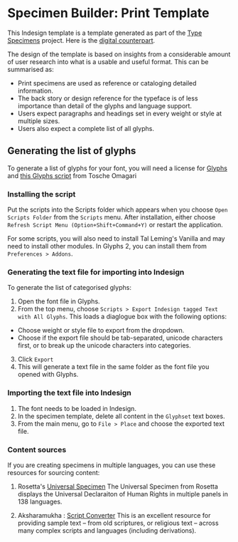 # Specimen Builder: Print Template
This Indesign template is a template generated as part of the [Type Specimens](https://typespecimens.xyz) project. Here is the [digital counterpart](https://github.com/markboulton/specimen-builder). 

The design of the template is based on insights from a considerable amount of user research into what is a usable and useful format. This can be summarised as:

* Print specimens are used as reference or cataloging detailed information.
* The back story or design reference for the typeface is of less importance than detail of the glyphs and language support.
* Users expect paragraphs and headings set in every weight or style at multiple sizes.
* Users also expect a complete list of all glyphs.  


## Generating the list of glyphs
To generate a list of glyphs for your font, you will need a license for [Glyphs](https://glyphsapp.com) and [this Glyphs script](https://github.com/Tosche/Glyphs-Scripts) from Tosche Omagari

### Installing the script
Put the scripts into the Scripts folder which appears when you choose `Open Scripts Folder` from the `Scripts` menu. After installation, either choose `Refresh Script Menu (Option+Shift+Command+Y)` or restart the application.

For some scripts, you will also need to install Tal Leming's Vanilla and may need to install other modules. In Glyphs 2, you can install them from `Preferences > Addons`.

### Generating the text file for importing into Indesign
To generate the list of categorised glyphs:

1. Open the font file in Glyphs.
2. From the top menu, choose `Scripts > Export Indesign tagged Text with All Glyphs`. This loads a diaglogue box with the following options:

* Choose weight or style file to export from the dropdown.
* Choose if the export file should be tab-separated, unicode characters first, or to break up the unicode characters into categories.

3. Click `Export`
4. This will generate a text file in the same folder as the font file you opened with Glyphs.

### Importing the text file into Indesign
1. The font needs to be loaded in Indesign.
2. In the specimen template, delete all content in the `Glyphset` text boxes.
3. From the main menu, go to `File > Place` and choose the exported text file.

### Content sources
If you are creating specimens in multiple languages, you can use these resources for sourcing content:

1. Rosetta's [Universal Specimen](https://universalspecimen.rosettatype.com)
The Universal Specimen from Rosetta displays the Universal Declaraiton of Human Rights in multiple panels in 138 languages.

2. Aksharamukha : [Script Converter](http://aksharamukha.appspot.com/texts/triratnanusmriti)
This is an excellent resource for providing sample text – from old scriptures, or religious text – across many complex scripts and languages (including derivations).